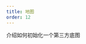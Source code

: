 ```yaml
---
title: 地图
order: 12
---
```

介绍如何初始化一个第三方底图

<playground path='tutorial/map/demo/amap.js' rid='map'></playground>
